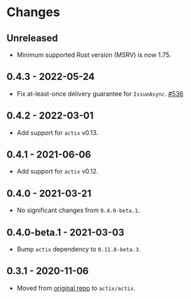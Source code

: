 # Changes

## Unreleased

- Minimum supported Rust version (MSRV) is now 1.75.

## 0.4.3 - 2022-05-24

- Fix at-least-once delivery guarantee for `IssueAsync`. [#536]

[#536]: https://github.com/actix/actix/pull/536

## 0.4.2 - 2022-03-01

- Add support for `actix` v0.13.

## 0.4.1 - 2021-06-06

- Add support for `actix` v0.12.

## 0.4.0 - 2021-03-21

- No significant changes from `0.4.0-beta.1`.

## 0.4.0-beta.1 - 2021-03-03

- Bump `actix` dependency to `0.11.0-beta.3`.

## 0.3.1 - 2020-11-06

- Moved from [original repo](https://github.com/chris-ricketts/actix-broker) to `actix/actix`.
